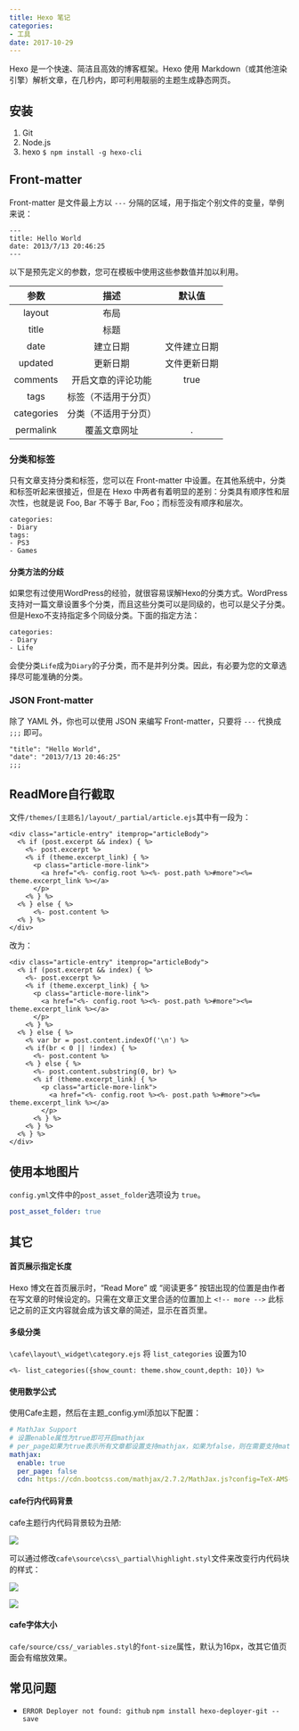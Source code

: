 ```yaml
---
title: Hexo 笔记
categories: 
- 工具
date: 2017-10-29
---
```


Hexo 是一个快速、简洁且高效的博客框架。Hexo 使用 Markdown（或其他渲染引擎）解析文章，在几秒内，即可利用靓丽的主题生成静态网页。

## 安装

1. Git
1. Node.js
1. hexo
  `$ npm install -g hexo-cli`

## Front-matter
Front-matter 是文件最上方以 `---` 分隔的区域，用于指定个别文件的变量，举例来说：

```
---
title: Hello World
date: 2013/7/13 20:46:25
---
```

以下是预先定义的参数，您可在模板中使用这些参数值并加以利用。

| 参数 | 描述 | 默认值 |
| :--: | :--: | :--: |
| layout | 布局 ||
| title | 标题 ||
| date | 建立日期 | 文件建立日期 |
| updated | 更新日期 | 文件更新日期 |
| comments | 开启文章的评论功能 | true |
| tags | 标签（不适用于分页） ||
| categories | 分类（不适用于分页） ||
| permalink | 覆盖文章网址 | . |


### 分类和标签

只有文章支持分类和标签，您可以在 Front-matter 中设置。在其他系统中，分类和标签听起来很接近，但是在 Hexo 中两者有着明显的差别：分类具有顺序性和层次性，也就是说 Foo, Bar 不等于 Bar, Foo；而标签没有顺序和层次。

```
categories:
- Diary
tags:
- PS3
- Games
```

#### 分类方法的分歧

如果您有过使用WordPress的经验，就很容易误解Hexo的分类方式。WordPress支持对一篇文章设置多个分类，而且这些分类可以是同级的，也可以是父子分类。但是Hexo不支持指定多个同级分类。下面的指定方法：

```
categories:
- Diary
- Life
```

会使分类`Life`成为`Diary`的子分类，而不是并列分类。因此，有必要为您的文章选择尽可能准确的分类。


### JSON Front-matter

除了 YAML 外，你也可以使用 JSON 来编写 Front-matter，只要将 `---` 代换成 `;;;` 即可。

```
"title": "Hello World",
"date": "2013/7/13 20:46:25"
;;;
```

## ReadMore自行截取

文件`/themes/[主题名]/layout/_partial/article.ejs`其中有一段为：
```ejs
<div class="article-entry" itemprop="articleBody">
  <% if (post.excerpt && index) { %>
    <%- post.excerpt %>
    <% if (theme.excerpt_link) { %>
      <p class="article-more-link">
        <a href="<%- config.root %><%- post.path %>#more"><%= theme.excerpt_link %></a>
      </p>
    <% } %>
  <% } else { %>
  	  <%- post.content %>
  <% } %>
</div>
```

改为：
```ejs
<div class="article-entry" itemprop="articleBody">
  <% if (post.excerpt && index) { %>
    <%- post.excerpt %>
    <% if (theme.excerpt_link) { %>
      <p class="article-more-link">
        <a href="<%- config.root %><%- post.path %>#more"><%= theme.excerpt_link %></a>
      </p>
    <% } %>
  <% } else { %>
  	<% var br = post.content.indexOf('\n') %>
  	<% if(br < 0 || !index) { %>
  	  <%- post.content %>
  	<% } else { %>
  	  <%- post.content.substring(0, br) %>
  	  <% if (theme.excerpt_link) { %>
        <p class="article-more-link">
          <a href="<%- config.root %><%- post.path %>#more"><%= theme.excerpt_link %></a>
        </p>
      <% } %>
  	<% } %>
  <% } %>
</div>
```

## 使用本地图片

`config.yml`文件中的`post_asset_folder`选项设为 `true`。

```yml
post_asset_folder: true
```

## 其它
#### 首页展示指定长度
Hexo 博文在首页展示时，“Read More” 或 “阅读更多” 按钮出现的位置是由作者在写文章的时候设定的。只需在文章正文里合适的位置加上 `<!-- more -->` 此标记之前的正文内容就会成为该文章的简述，显示在首页里。

#### 多级分类
`\cafe\layout\_widget\category.ejs` 将 `list_categories` 设置为10

```ejs
<%- list_categories({show_count: theme.show_count,depth: 10}) %>
```

#### 使用数学公式
使用Cafe主题，然后在主题_config.yml添加以下配置：
```yml
# MathJax Support
# 设置enable属性为true即可开启mathjax
# per_page如果为true表示所有文章都设置支持mathjax，如果为false，则在需要支持mathjax的文章加上mathjax: true
mathjax:
  enable: true
  per_page: false
  cdn: https://cdn.bootcss.com/mathjax/2.7.2/MathJax.js?config=TeX-AMS-MML_HTMLorMML
```

#### cafe行内代码背景
cafe主题行内代码背景较为丑陋: 

![](04.png)

可以通过修改`cafe\source\css\_partial\highlight.styl`文件来改变行内代码块的样式：

![](05.png)

![](06.png)


#### cafe字体大小
`cafe/source/css/_variables.styl`的`font-size`属性，默认为16px，改其它值页面会有缩放效果。

## 常见问题

- `ERROR Deployer not found: github`
  `npm install hexo-deployer-git --save`